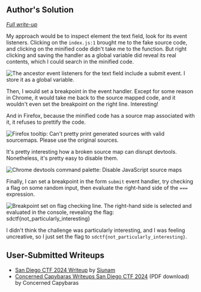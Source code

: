 ## Author's Solution

*[Full write-up](https://sheeptester.github.io/longer-tweets/sdctf24/#webopen-source)*

My approach would be to inspect element the text field, look for its event listeners. Clicking on the `index.js:1` brought me to the fake source code, and clicking on the minified code didn't take me to the function. But right clicking and saving the handler as a global variable did reveal its real contents, which I could search in the minified code.

![The ancestor event listeners for the text field include a submit event. I store it as a global variable.](https://sheeptester.github.io/longer-tweets/images/sdctf24/web/open-source/listeners.png)

Then, I would set a breakpoint in the event handler. Except for some reason in Chrome, it would take me back to the source mapped code, and it wouldn't even set the breakpoint on the right line. Interesting!

And in Firefox, because the minified code has a source map associated with it, it refuses to prettify the code.

![Firefox tooltip: Can't pretty print generated sources with valid sourcemaps. Please use the original sources.](https://sheeptester.github.io/longer-tweets/images/sdctf24/web/open-source/firefox-pretty.png)

It's pretty interesting how a broken source map can disrupt devtools. Nonetheless, it's pretty easy to disable them.

![Chrome devtools command palette: Disable JavaScript source maps](https://sheeptester.github.io/longer-tweets/images/sdctf24/web/open-source/disable.png)

Finally, I can set a breakpoint in the form `submit` event handler, try checking a flag on some random input, then evaluate the right-hand side of the `===` expression.

![Breakpoint set on flag checking line. The right-hand side is selected and evaluated in the console, revealing the flag: sdctf{not_particularly_interesting}](https://sheeptester.github.io/longer-tweets/images/sdctf24/web/open-source/debugger.png)

I didn't think the challenge was particularly interesting, and I was feeling uncreative, so I just set the flag to `sdctf{not_particularly_interesting}`.

## User-Submitted Writeups

- [San Diego CTF 2024 Writeup](https://siunam321.github.io/ctf/San-Diego-CTF-2024/) by [Siunam](https://siunam321.github.io/)
- [Concerned Capybaras Writeups San Diego CTF 2024](https://files.catbox.moe/kgtf8e.pdf) (PDF download) by Concerned Capybaras
